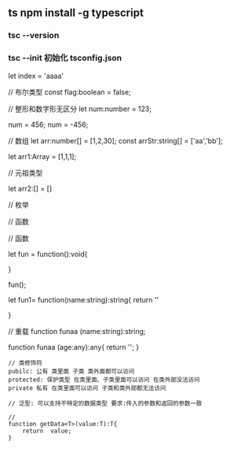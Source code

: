 ## ts npm install -g typescript
### tsc --version
### tsc --init 初始化 tsconfig.json

let index = 'aaaa'

// 布尔类型 
 const flag:boolean = false;

 // 整形和数字形无区分
 let num:number = 123;

 num = 456;
 num = -456;

 // 数组
 let arr:number[] = [1,2,30];
 const arrStr:string[] = ['aa','bb'];

 let arr1:Array<number> = [1,1,1];

 // 元祖类型

 let arr2:[] = []

 // 枚举

 // 函数

 // 函数

let fun = function():void{
    
}

fun();


let fun1= function(name:string):string{
    return ''
    
}


// 重载
function funaa (name:string):string;

function funaa (age:any):any{
    return '';
}

    // 类修饰符
    pubilc: 公有 类里面 子类 类外面都可以访问
    protected: 保护类型 在类里面、子类里面可以访问 在类外部没法访问
    private 私有 在类里面可以访问 子类和类外部都无法访问
    
    // 泛型: 可以支持不特定的数据类型 要求:传入的参数和返回的参数一致
    
    //
    function getData<T>(value:T):T{
        return  value;
    }
